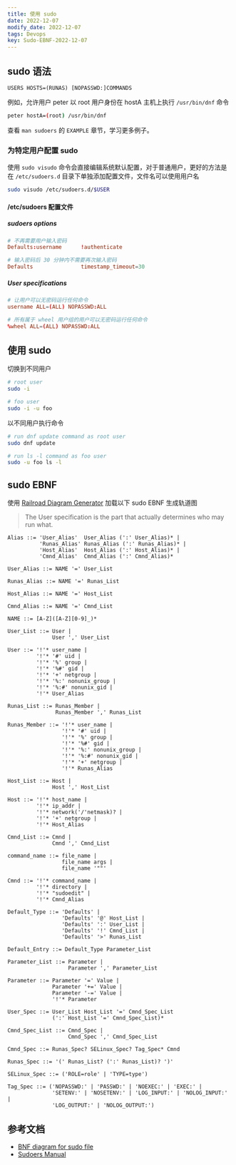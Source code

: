 ```yaml
---
title: 使用 sudo
date: 2022-12-07
modify_date: 2022-12-07
tags: Devops
key: Sudo-EBNF-2022-12-07
---
```


## sudo 语法

```text
USERS HOSTS=(RUNAS) [NOPASSWD:]COMMANDS
```

例如，允许用户 peter 以 root 用户身份在 hostA 主机上执行 `/usr/bin/dnf` 命令

```sh
peter hostA=(root) /usr/bin/dnf
```

查看 `man sudoers` 的 `EXAMPLE` 章节，学习更多例子。

<!--more-->

### 为特定用户配置 sudo

使用 `sudo visudo` 命令会直接编辑系统默认配置，对于普通用户，更好的方法是在 `/etc/sudoers.d` 目录下单独添加配置文件，文件名可以使用用户名

```sh
sudo visudo /etc/sudoers.d/$USER
```

#### /etc/sudoers 配置文件

##### sudoers options

```conf
# 不再需要用户输入密码
Defaults:username      !authenticate

# 输入密码后 30 分钟内不需要再次输入密码
Defaults               timestamp_timeout=30
```

##### User specifications

```conf
# 让用户可以无密码运行任何命令
username ALL=(ALL) NOPASSWD:ALL

# 所有属于 wheel 用户组的用户可以无密码运行任何命令
%wheel ALL=(ALL) NOPASSWD:ALL
```

## 使用 sudo

切换到不同用户

```sh
# root user
sudo -i

# foo user
sudo -i -u foo
```

以不同用户执行命令

```sh
# run dnf update command as root user
sudo dnf update

# run ls -l command as foo user
sudo -u foo ls -l
```

## sudo EBNF

使用 [Railroad Diagram Generator](https://bottlecaps.de/rr/ui) 加载以下 sudo EBNF 生成轨道图

> The User specification is the part that actually determines who may run what.

```bnf
Alias ::= 'User_Alias'  User_Alias (':' User_Alias)* |
          'Runas_Alias' Runas_Alias (':' Runas_Alias)* |
          'Host_Alias'  Host_Alias (':' Host_Alias)* |
          'Cmnd_Alias'  Cmnd_Alias (':' Cmnd_Alias)*

User_Alias ::= NAME '=' User_List

Runas_Alias ::= NAME '=' Runas_List

Host_Alias ::= NAME '=' Host_List

Cmnd_Alias ::= NAME '=' Cmnd_List

NAME ::= [A-Z]([A-Z][0-9]_)*

User_List ::= User |
              User ',' User_List

User ::= '!'* user_name |
         '!'* '#' uid |
         '!'* '%' group |
         '!'* '%#' gid |
         '!'* '+' netgroup |
         '!'* '%:' nonunix_group |
         '!'* '%:#' nonunix_gid |
         '!'* User_Alias

Runas_List ::= Runas_Member |
               Runas_Member ',' Runas_List

Runas_Member ::= '!'* user_name |
                 '!'* '#' uid |
                 '!'* '%' group |
                 '!'* '%#' gid |
                 '!'* '%:' nonunix_group |
                 '!'* '%:#' nonunix_gid |
                 '!'* '+' netgroup |
                 '!'* Runas_Alias

Host_List ::= Host |
              Host ',' Host_List

Host ::= '!'* host_name |
         '!'* ip_addr |
         '!'* network('/'netmask)? |
         '!'* '+' netgroup |
         '!'* Host_Alias

Cmnd_List ::= Cmnd |
              Cmnd ',' Cmnd_List

command_name ::= file_name |
                 file_name args |
                 file_name '""'

Cmnd ::= '!'* command_name |
         '!'* directory |
         '!'* "sudoedit" |
         '!'* Cmnd_Alias

Default_Type ::= 'Defaults' |
                 'Defaults' '@' Host_List |
                 'Defaults' ':' User_List |
                 'Defaults' '!' Cmnd_List |
                 'Defaults' '>' Runas_List

Default_Entry ::= Default_Type Parameter_List

Parameter_List ::= Parameter |
                   Parameter ',' Parameter_List

Parameter ::= Parameter '=' Value |
              Parameter '+=' Value |
              Parameter '-=' Value |
              '!'* Parameter

User_Spec ::= User_List Host_List '=' Cmnd_Spec_List 
              (':' Host_List '=' Cmnd_Spec_List)*

Cmnd_Spec_List ::= Cmnd_Spec |
                   Cmnd_Spec ',' Cmnd_Spec_List

Cmnd_Spec ::= Runas_Spec? SELinux_Spec? Tag_Spec* Cmnd

Runas_Spec ::= '(' Runas_List? (':' Runas_List)? ')'

SELinux_Spec ::= ('ROLE=role' | 'TYPE=type')

Tag_Spec ::= ('NOPASSWD:' | 'PASSWD:' | 'NOEXEC:' | 'EXEC:' |
              'SETENV:' | 'NOSETENV:' | 'LOG_INPUT:' | 'NOLOG_INPUT:' |
              'LOG_OUTPUT:' | 'NOLOG_OUTPUT:')
```

## 参考文档

- [BNF diagram for sudo file](https://serverfault.com/questions/696085/bnf-diagram-for-sudo-file)
- [Sudoers Manual](https://www.sudo.ws/docs/man/1.7.10/sudoers.man/)
